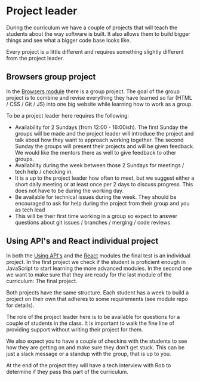 # Project leader
During the curriculum we have a couple of projects that will teach the students about the way software is built. It also allows them to build bigger things and see what a bigger code base looks like.

Every project is a little different and requires something slightly different from the project leader.

## Browsers group project
In the [Browsers module](https://github.com/HackYourFuture/Browsers) there is a group project. The goal of the group project is to combine and revise everything they have learned so far (HTML / CSS / Git / JS) into one big website while learning how to work as a group.

To be a project leader here requires the following:
- Availability for 2 Sundays (from 12:00 - 16:00ish). The first Sunday the groups will be made and the project leader will introduce the project and talk about how they want to approach working together. The second Sunday the groups will present their projects and will be given feedback. We would like the mentors there as well to give feedback to other groups.
- Availability during the week between those 2 Sundays for meetings / tech help / checking in.
- It is a up to the project leader how often to meet, but we suggest either a short daily meeting or at least once per 2 days to discuss progress. This does not have to be during the working day.
- Be available for technical issues during the week. They should be encouraged to ask for help during the project from their group and you as tech lead
- This will be their first time working in a group so expect to answer questions about git issues / branches / merging / code reviews.

## Using API's and React individual project
In both the [Using API's](https://github.com/HackYourFuture/Using-APIs) and the [React](https://github.com/HackYourFuture/React/blob/master/week4/README.md) modules the final test is an individual project. In the first project we check if the student is proficient enough in JavaScript to start learning the more advanced modules. In the second one we want to make sure that they are ready for the last module of the curriculum: The final project.

Both projects have the same structure. Each student has a week to build a project on their own that adheres to some requirements (see module repo for details).

The role of the project leader here is to be available for questions for a couple of students in the class. It is important to walk the fine line of providing support without writing their project for them. 

We also expect you to have a couple of checkins with the students to see how they are getting on and make sure they don't get stuck. This can be just a slack message or a standup with the group, that is up to you.

At the end of the project they will have a tech interview with Rob to determine if they pass this part of the curriculum. 
